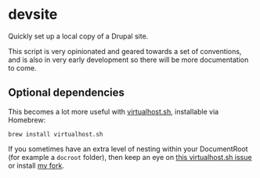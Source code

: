 # devsite

Quickly set up a local copy of a Drupal site.

This script is very opinionated and geared towards a set of conventions, and is
also in very early development so there will be more documentation to come.

## Optional dependencies

This becomes a lot more useful with [virtualhost.sh](https://github.com/pgib/virtualhost.sh),
installable via Homebrew:

    brew install virtualhost.sh

If you sometimes have an extra level of nesting within your DocumentRoot (for
example a `docroot` folder), then keep an eye on [this virtualhost.sh issue](https://github.com/pgib/virtualhost.sh/pull/53)
or install [my fork](https://github.com/Cottser/virtualhost.sh).
